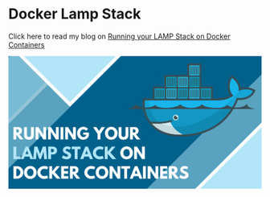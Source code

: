 # Docker Lamp Stack

Click here to read my blog on [Running your LAMP Stack on Docker Containers](https://blog.tkav.dev/running-your-lamp-stack-on-docker-containers)


[![Blog Post](docs/images/blog-post.jpg)](https://blog.tkav.dev/running-your-lamp-stack-on-docker-containers)
